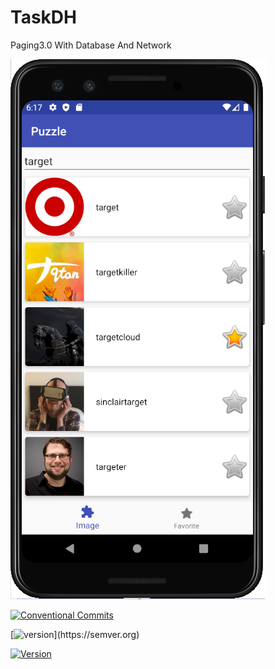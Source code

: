 # TaskDH
Paging3.0 With Database And Network


![Showcase](https://raw.githubusercontent.com/kkeman/TaskDH/master/art/taskdh.png)

[![Conventional Commits](https://search.maven.org/artifact/io.github.nasmedia-tech/nstationsdk/0.6.1/aar)](https://conventionalcommits.org)

[![version]([https://img.shields.io/badge/version-1.0.1-yellow.svg](https://search.maven.org/artifact/io.github.nasmedia-tech/nstationsdk/0.6.1/aar))](https://semver.org)


[![Version](https://search.maven.org/artifact/io.github.nasmedia-tech/nstationsdk/0.6.1/aar)](https://cocoapods.org/pods/NStationOfferwall)
